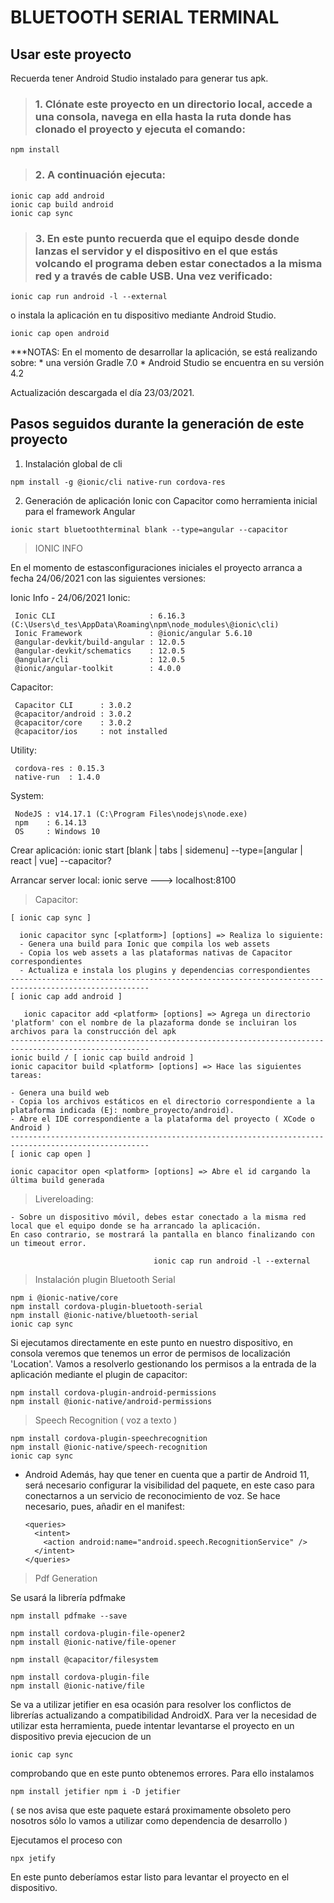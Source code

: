 # BLUETOOTH SERIAL TERMINAL

## Usar este proyecto

Recuerda tener Android Studio instalado para generar tus apk.

> ### 1. Clónate este proyecto en un directorio local, accede a una consola, navega en ella hasta la ruta donde has clonado el proyecto y ejecuta el comando:
    npm install

> ### 2. A continuación ejecuta:

    ionic cap add android
    ionic cap build android
    ionic cap sync

> ### 3. En este punto recuerda que el equipo desde donde lanzas el servidor y el dispositivo en el que estás volcando el programa deben estar conectados a la misma red y a través de cable USB. Una vez verificado:

    ionic cap run android -l --external 

o instala la aplicación en tu dispositivo mediante Android Studio.

    ionic cap open android

***NOTAS:
  En el momento de desarrollar la aplicación, se está realizando sobre:
    * una versión Gradle 7.0 
    * Android Studio se encuentra en su versión 4.2 

  Actualización descargada el día 23/03/2021.



## Pasos seguidos durante la generación de este proyecto

  1. Instalación global de cli

    npm install -g @ionic/cli native-run cordova-res

  2. Generación de aplicación Ionic con Capacitor como herramienta inicial para el framework Angular

    ionic start bluetoothterminal blank --type=angular --capacitor


> IONIC INFO

  En el momento de estasconfiguraciones iniciales el proyecto arranca a fecha 24/06/2021 con las siguientes versiones:

  Ionic Info - 24/06/2021 
  Ionic:

     Ionic CLI                     : 6.16.3 (C:\Users\d_tes\AppData\Roaming\npm\node_modules\@ionic\cli)
     Ionic Framework               : @ionic/angular 5.6.10
     @angular-devkit/build-angular : 12.0.5
     @angular-devkit/schematics    : 12.0.5
     @angular/cli                  : 12.0.5
     @ionic/angular-toolkit        : 4.0.0

  Capacitor:

     Capacitor CLI      : 3.0.2
     @capacitor/android : 3.0.2
     @capacitor/core    : 3.0.2
     @capacitor/ios     : not installed

  Utility:

     cordova-res : 0.15.3
     native-run  : 1.4.0

  System:

     NodeJS : v14.17.1 (C:\Program Files\nodejs\node.exe)
     npm    : 6.14.13
     OS     : Windows 10

  Crear aplicación: ionic start [blank | tabs | sidemenu] --type=[angular | react | vue] --capacitor?

  Arrancar server local: ionic serve ---> localhost:8100


> Capacitor:

    [ ionic cap sync ] 
    
      ionic capacitor sync [<platform>] [options] => Realiza lo siguiente:
      - Genera una build para Ionic que compila los web assets
      - Copia los web assets a las plataformas nativas de Capacitor correspondientes
      - Actualiza e instala los plugins y dependencias correspondientes
    -----------------------------------------------------------------------------------------------------
    [ ionic cap add android ]
    
       ionic capacitor add <platform> [options] => Agrega un directorio 'platform' con el nombre de la plazaforma donde se incluiran los archivos para la construcción del apk
    -----------------------------------------------------------------------------------------------------
    ionic build / [ ionic cap build android ]
    ionic capacitor build <platform> [options] => Hace las siguientes tareas:

    - Genera una build web
    - Copia los archivos estáticos en el directorio correspondiente a la plataforma indicada (Ej: nombre_proyecto/android).
    - Abre el IDE correspondiente a la plataforma del proyecto ( XCode o Android )
    -----------------------------------------------------------------------------------------------------
    [ ionic cap open ]
   
    ionic capacitor open <platform> [options] => Abre el id cargando la última build generada


> Livereloading:

    - Sobre un dispositivo móvil, debes estar conectado a la misma red local que el equipo donde se ha arrancado la aplicación.
    En caso contrario, se mostrará la pantalla en blanco finalizando con un timeout error.

                                    ionic cap run android -l --external



> Instalación plugin Bluetooth Serial 

    npm i @ionic-native/core
    npm install cordova-plugin-bluetooth-serial
    npm install @ionic-native/bluetooth-serial
    ionic cap sync

   Si ejecutamos directamente en este punto en nuestro dispositivo,
   en consola veremos que tenemos un error de permisos de localización 'Location'.
   Vamos a resolverlo gestionando los permisos a la entrada de la aplicación mediante
   el plugin de capacitor: 

    npm install cordova-plugin-android-permissions
    npm install @ionic-native/android-permissions 


> Speech Recognition ( voz a texto )

    npm install cordova-plugin-speechrecognition
    npm install @ionic-native/speech-recognition
    ionic cap sync

* Android
  Además, hay que tener en cuenta que a partir de Android 11, será necesario configurar la visibilidad del paquete, en este caso para conectarnos a un servicio de 
  reconocimiento de voz. Se hace necesario, pues, añadir en el manifest:

      <queries>
        <intent>
          <action android:name="android.speech.RecognitionService" />
        </intent>
      </queries>

> Pdf Generation

  Se usará la librería pdfmake

    npm install pdfmake --save  

    npm install cordova-plugin-file-opener2
    npm install @ionic-native/file-opener

    npm install @capacitor/filesystem

    npm install cordova-plugin-file
    npm install @ionic-native/file
  
  Se va a utilizar jetifier en esa ocasión para resolver los conflictos de librerías actualizando a compatibilidad AndroidX. Para ver la necesidad de utilizar esta herramienta, puede intentar levantarse el proyecto en un dispositivo 
  previa ejecucion de un 
    
    ionic cap sync

  comprobando que en este punto obtenemos errores. Para ello instalamos

    npm install jetifier npm i -D jetifier 

( se nos avisa que este paquete estará proximamente obsoleto pero nosotros sólo lo vamos a utilizar como dependencia de desarrollo )

Ejecutamos el proceso con 

    npx jetify

En este punto deberíamos estar listo para levantar el proyecto en el dispositivo. 



